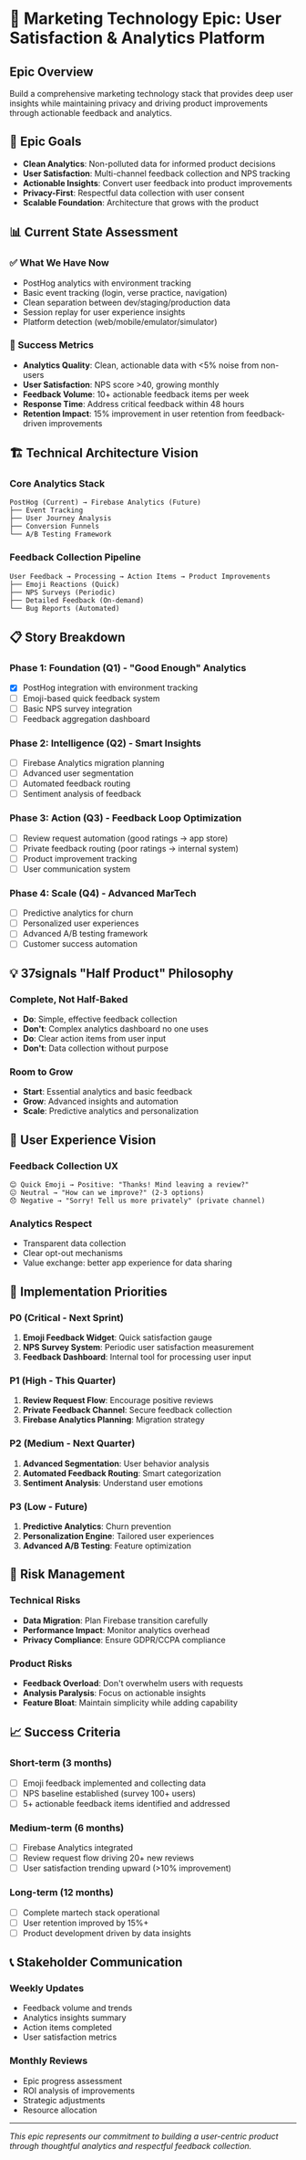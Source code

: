 # 🚀 Marketing Technology Epic: User Satisfaction & Analytics Platform

## Epic Overview

Build a comprehensive marketing technology stack that provides deep user insights while maintaining
privacy and driving product improvements through actionable feedback and analytics.

## 🎯 Epic Goals

- **Clean Analytics**: Non-polluted data for informed product decisions
- **User Satisfaction**: Multi-channel feedback collection and NPS tracking
- **Actionable Insights**: Convert user feedback into product improvements
- **Privacy-First**: Respectful data collection with user consent
- **Scalable Foundation**: Architecture that grows with the product

## 📊 Current State Assessment

### ✅ What We Have Now

- PostHog analytics with environment tracking
- Basic event tracking (login, verse practice, navigation)
- Clean separation between dev/staging/production data
- Session replay for user experience insights
- Platform detection (web/mobile/emulator/simulator)

### 🎯 Success Metrics

- **Analytics Quality**: Clean, actionable data with <5% noise from non-users
- **User Satisfaction**: NPS score >40, growing monthly
- **Feedback Volume**: 10+ actionable feedback items per week
- **Response Time**: Address critical feedback within 48 hours
- **Retention Impact**: 15% improvement in user retention from feedback-driven improvements

## 🏗️ Technical Architecture Vision

### Core Analytics Stack

```
PostHog (Current) → Firebase Analytics (Future)
├── Event Tracking
├── User Journey Analysis  
├── Conversion Funnels
└── A/B Testing Framework
```

### Feedback Collection Pipeline

```
User Feedback → Processing → Action Items → Product Improvements
├── Emoji Reactions (Quick)
├── NPS Surveys (Periodic)
├── Detailed Feedback (On-demand)
└── Bug Reports (Automated)
```

## 📋 Story Breakdown

### Phase 1: Foundation (Q1) - "Good Enough" Analytics

- [x] PostHog integration with environment tracking
- [ ] Emoji-based quick feedback system
- [ ] Basic NPS survey integration
- [ ] Feedback aggregation dashboard

### Phase 2: Intelligence (Q2) - Smart Insights

- [ ] Firebase Analytics migration planning
- [ ] Advanced user segmentation
- [ ] Automated feedback routing
- [ ] Sentiment analysis of feedback

### Phase 3: Action (Q3) - Feedback Loop Optimization

- [ ] Review request automation (good ratings → app store)
- [ ] Private feedback routing (poor ratings → internal system)
- [ ] Product improvement tracking
- [ ] User communication system

### Phase 4: Scale (Q4) - Advanced MarTech

- [ ] Predictive analytics for churn
- [ ] Personalized user experiences
- [ ] Advanced A/B testing framework
- [ ] Customer success automation

## 💡 37signals "Half Product" Philosophy

### Complete, Not Half-Baked

- **Do**: Simple, effective feedback collection
- **Don't**: Complex analytics dashboard no one uses
- **Do**: Clear action items from user input
- **Don't**: Data collection without purpose

### Room to Grow

- **Start**: Essential analytics and basic feedback
- **Grow**: Advanced insights and automation
- **Scale**: Predictive analytics and personalization

## 🎨 User Experience Vision

### Feedback Collection UX

```
😊 Quick Emoji → Positive: "Thanks! Mind leaving a review?"
😐 Neutral → "How can we improve?" (2-3 options)
😞 Negative → "Sorry! Tell us more privately" (private channel)
```

### Analytics Respect

- Transparent data collection
- Clear opt-out mechanisms
- Value exchange: better app experience for data sharing

## 🔧 Implementation Priorities

### P0 (Critical - Next Sprint)

1. **Emoji Feedback Widget**: Quick satisfaction gauge
2. **NPS Survey System**: Periodic user satisfaction measurement
3. **Feedback Dashboard**: Internal tool for processing user input

### P1 (High - This Quarter)

1. **Review Request Flow**: Encourage positive reviews
2. **Private Feedback Channel**: Secure feedback collection
3. **Firebase Analytics Planning**: Migration strategy

### P2 (Medium - Next Quarter)

1. **Advanced Segmentation**: User behavior analysis
2. **Automated Feedback Routing**: Smart categorization
3. **Sentiment Analysis**: Understand user emotions

### P3 (Low - Future)

1. **Predictive Analytics**: Churn prevention
2. **Personalization Engine**: Tailored user experiences
3. **Advanced A/B Testing**: Feature optimization

## 🚦 Risk Management

### Technical Risks

- **Data Migration**: Plan Firebase transition carefully
- **Performance Impact**: Monitor analytics overhead
- **Privacy Compliance**: Ensure GDPR/CCPA compliance

### Product Risks

- **Feedback Overload**: Don't overwhelm users with requests
- **Analysis Paralysis**: Focus on actionable insights
- **Feature Bloat**: Maintain simplicity while adding capability

## 📈 Success Criteria

### Short-term (3 months)

- [ ] Emoji feedback implemented and collecting data
- [ ] NPS baseline established (survey 100+ users)
- [ ] 5+ actionable feedback items identified and addressed

### Medium-term (6 months)

- [ ] Firebase Analytics integrated
- [ ] Review request flow driving 20+ new reviews
- [ ] User satisfaction trending upward (>10% improvement)

### Long-term (12 months)

- [ ] Complete martech stack operational
- [ ] User retention improved by 15%+
- [ ] Product development driven by data insights

## 📞 Stakeholder Communication

### Weekly Updates

- Feedback volume and trends
- Analytics insights summary
- Action items completed
- User satisfaction metrics

### Monthly Reviews

- Epic progress assessment
- ROI analysis of improvements
- Strategic adjustments
- Resource allocation

---

*This epic represents our commitment to building a user-centric product through thoughtful analytics
and respectful feedback collection.*